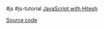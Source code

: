 #js #js-tutorial 
[JavaScript with Hitesh](https://www.youtube.com/playlist?list=PLu71SKxNbfoBuX3f4EOACle2y-tRC5Q37)

[Source code](https://github.com/hiteshchoudhary/js-hindi-youtube)

